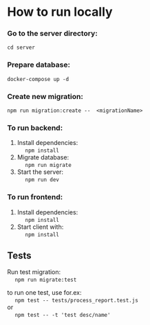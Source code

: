 # How to run locally
### Go to the server directory:  
	cd server
  
### Prepare database:
	docker-compose up -d
  
### Create new migration:
	npm run migration:create --  <migrationName>
  
### To run backend:
1. Install dependencies:  
&emsp; `npm install`  
2. Migrate database:  
&emsp; `npm run migrate`  
3. Start the server:  
&emsp; `npm run dev`  

### To run frontend:  
1. Install dependencies:  
&emsp; `npm install`  
2. Start client with:  
&emsp; `npm install`  
  
  
## Tests
Run test migration:  
&emsp; `npm run migrate:test`  
  
to run one test, use for.ex:  
&emsp; `npm test -- tests/process_report.test.js`  
or  
&emsp; `npm test -- -t 'test desc/name'`  
  
